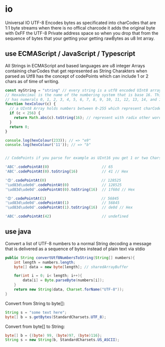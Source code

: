 # io
Universal IO UTF-8 Encodes bytes as specificated into charCodes that are 1:1 byte streams when there is no offical charcode it adds the original byte with 0xFF the UTF-8 Private address space so when you drop that from the sequence of bytes that your getting your getting rawBytes as u8 Int array. 

## use ECMAScript / JavaScript / Typescript
All Strings in ECMAScript and based languages are u8 integer Arrays containing charCodes that get represented as String Charakters when parsed
as Utf8 has the concept of codePoints which can include 1 or 2 chars as of time of writing. 
```ts
const myString = "string" // every string is a utf8 encoded UInt8 array so we deal with integers streamed
// Hexadecimal is the name of the numbering system that is base 16. This system, therefore, 
// has numerals 0, 1, 2, 3, 4, 5, 6, 7, 8, 9, 10, 11, 12, 13, 14, and 15
function hexColour(c) {
  // a UInt8 Array holds numbers between 0-255 which represent charCodes
  if (c < 256) {
    return Math.abs(c).toString(16); // represent with radix other word for base 16 
  }
  return 0;
}

console.log(hexColour(233)); // => "e9"
console.log(hexColour('11')); // => "b"


// CodePoints if you parse for example as UInt16 you get 1 or two Chars out of that numbers with UInt32 you can get charCodes 4 times u8 elements.

'ABC'.codePointAt(0)                        // 65
'ABC'.codePointAt(0).toString(16)           // 41 // Hex

'😍'.codePointAt(0)                         // 128525
'\ud83d\ude0d'.codePointAt(0)               // 128525
'\ud83d\ude0d'.codePointAt(0).toString(16)  // 1f60d // Hex

'😍'.codePointAt(1)                         // 56845
'\ud83d\ude0d'.codePointAt(1)               // 56845
'\ud83d\ude0d'.codePointAt(1).toString(16)  // de0d // Hex

'ABC'.codePointAt(42)                       // undefined
```



## use java
Convert a list of UTF-8 numbers to a normal String
decoding a message that is delivered as a sequence of bytes instead of plain text via stdio

```java
public String convertUtf8NumbersToString(String[] numbers){
    int length = numbers.length;
    byte[] data = new byte[length]; // sharedArrayBuffer

    for(int i = 0; i< length; i++){
        data[i] = Byte.parseByte(numbers[i]);
    }
    return new String(data, Charset.forName("UTF-8"));
}
```


Convert from String to byte[]:
```java
String s = "some text here";
byte[] b = s.getBytes(StandardCharsets.UTF_8);
```

Convert from byte[] to String:
```java
byte[] b = {(byte) 99, (byte)97, (byte)116};
String s = new String(b, StandardCharsets.US_ASCII);
```
